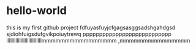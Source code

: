 # hello-world
this is my first github project
fdfuyasfuyjcfgagsasggsadshgahdgsd
sjdiohfuigsdufgvikpoiuytrewq
ppppppppppppppppppppppppppp
lllllllllllllllllllllllllllmmmmmmmmmmmmmmmm
,mmmmmmmmmmmmmmm
